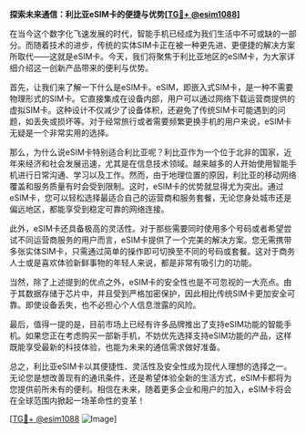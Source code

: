 **探索未来通信：利比亚eSIM卡的便捷与优势[[TG💪+ @esim1088](https://t.me/s/esim1088)]**

在当今这个数字化飞速发展的时代，智能手机已经成为我们生活中不可或缺的一部分。而随着技术的进步，传统的实体SIM卡正在被一种更先进、更便捷的解决方案所取代——这就是eSIM卡。今天，我们将聚焦于利比亚地区的eSIM卡，为大家详细介绍这一创新产品带来的便利与优势。

首先，让我们来了解一下什么是eSIM卡。eSIM，即嵌入式SIM卡，是一种不需要物理形式的SIM卡。它直接集成在设备内部，用户可以通过网络下载运营商提供的虚拟SIM卡。这种设计不仅减少了设备体积，还避免了传统SIM卡可能遇到的问题，如丢失或损坏等。对于经常旅行或者需要频繁更换手机的用户来说，eSIM卡无疑是一个非常实用的选择。

那么，为什么说eSIM卡特别适合利比亚呢？利比亚作为一个位于北非的国家，近年来经济和社会发展迅速，尤其是在信息技术领域。越来越多的人开始使用智能手机进行日常沟通、学习以及工作。然而，由于地理位置的原因，利比亚的移动网络覆盖和服务质量有时会受到限制。这时，eSIM卡的优势就显得尤为突出。通过eSIM卡，您可以轻松选择最适合自己的运营商和服务套餐，无论您身处城市还是偏远地区，都能享受到稳定可靠的网络连接。

此外，eSIM卡还具备极高的灵活性。对于那些需要同时使用多个号码或者希望尝试不同运营商服务的用户而言，eSIM卡提供了一个完美的解决方案。您无需携带多张实体SIM卡，只需通过简单的操作即可切换至不同的号码或套餐。这对于商务人士或是喜欢体验新鲜事物的年轻人来说，都是非常有吸引力的功能。

当然，除了上述提到的优点之外，eSIM卡的安全性也是不可忽视的一大亮点。由于其数据存储于芯片中，并且受到严格加密保护，因此相比传统SIM卡更加安全可靠。即使设备丢失，也不必担心个人信息泄露的风险。

最后，值得一提的是，目前市场上已经有许多品牌推出了支持eSIM功能的智能手机。如果您正在考虑购买一部新手机，不妨优先选择支持eSIM功能的产品，这样既能享受最新的科技体验，也能为未来的通信需求做好准备。

总之，利比亚eSIM卡以其便捷性、灵活性及安全性成为现代人理想的选择之一。无论您是想改善现有的通讯条件，还是希望体验全新的生活方式，eSIM卡都将为您提供前所未有的便利。相信在未来，随着更多企业和用户的加入，eSIM卡将会在全球范围内掀起一场革命性的变革！

[[TG💪+ @esim1088](https://t.me/s/esim1088) ![Image](https://i.postimg.cc/4NQfJmqS/Snipaste-2025-05-13-00-14-12.png)]
